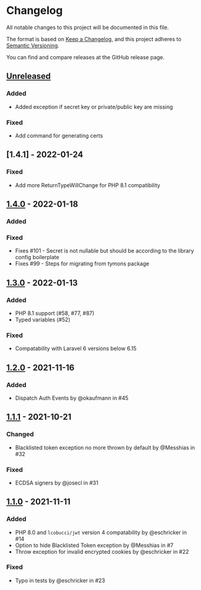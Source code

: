 # Changelog
All notable changes to this project will be documented in this file.

The format is based on [Keep a Changelog](https://keepachangelog.com/en/1.0.0/),
and this project adheres to [Semantic Versioning](https://semver.org/spec/v2.0.0.html).

You can find and compare releases at the GitHub release page.

## [Unreleased]

### Added
- Added exception if secret key or private/public key are missing

### Fixed
- Add command for generating certs


## [1.4.1] - 2022-01-24

### Fixed
- Add more ReturnTypeWillChange for PHP 8.1 compatibility

## [1.4.0] - 2022-01-18

### Added

### Fixed
- Fixes #101 - Secret is not nullable but should be according to the library config boilerplate
- Fixes #99 - Steps for migrating from tymons package

## [1.3.0] - 2022-01-13

### Added
- PHP 8.1 support (#58, #77, #87)
- Typed variables (#52)

### Fixed
- Compatability with Laravel 6 versions below 6.15

## [1.2.0] - 2021-11-16

### Added
- Dispatch Auth Events by @okaufmann in #45

## [1.1.1] - 2021-10-21

### Changed
- Blacklisted token exception no more thrown by default by @Messhias in #32

### Fixed
- ECDSA signers by @josecl in #31

## [1.1.0] - 2021-11-11

### Added
- PHP 8.0 and `lcobucci/jwt` version 4 compatability by @eschricker in #14
- Option to hide Blacklisted Token exception by @Messhias in #7
- Throw exception for invalid encrypted cookies by @eschricker in #22

### Fixed
- Typo in tests by @eschricker in #23

[Unreleased]: https://github.com/PHP-Open-Source-Saver/jwt-auth/compare/1.4.0...HEAD
[1.4.0]: https://github.com/PHP-Open-Source-Saver/jwt-auth/compare/1.3.0...1.4.0
[1.3.0]: https://github.com/PHP-Open-Source-Saver/jwt-auth/compare/1.2.0...1.3.0
[1.2.0]: https://github.com/PHP-Open-Source-Saver/jwt-auth/compare/1.1.1...1.2.0
[1.1.1]: https://github.com/PHP-Open-Source-Saver/jwt-auth/compare/1.1.0...1.1.1
[1.1.0]: https://github.com/PHP-Open-Source-Saver/jwt-auth/compare/1.0.2...1.1.0
